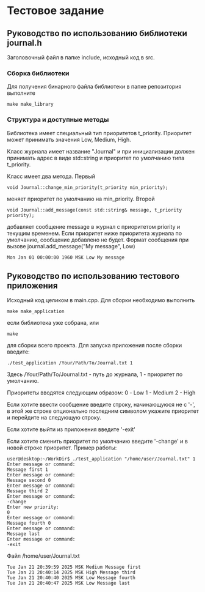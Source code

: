 # Тестовое задание

## Руководство по использованию библиотеки journal.h

Заголовочный файл в папке include, исходный код в src.

### Сборка библиотеки

Для получения бинарного файла библиотеки в папке репозитория выполните
```
make make_library
```

### Структура и доступные методы

Библиотека имеет специальный тип приоритетов t_priority. Приоритет может принимать значения Low, Medium, High.

Класс журнала имеет название "Journal" и при инициализации должен принимать адрес в виде std::string и приоритет по умолчанию типа t_priority.

Класс имеет два метода. Первый
```
void Journal::change_min_priority(t_priority min_priority);
```
меняет приоритет по умолчанию на min_priority.
Второй
```
void Journal::add_message(const std::string& message, t_priority priority);
```
добавляет сообщение message в журнал с приоритетом priority и текущим временем. Если приоритет ниже приоритета журнала по умолчанию, сообщение добавлено не будет.
Формат сообщения при вызове journal.add_message("My message", Low)
```
Mon Jan 01 00:00:00 1960 MSK Low My message
```

## Руководство по использованию тестового приложения

Исходный код целиком в main.cpp. Для сборки необходимо выполнить
```
make make_application
```
если библиотека уже собрана, или
```
make
```
для сборки всего проекта.
Для запуска приложения после сборки введите:
```
./test_application /Your/Path/To/Journal.txt 1
```
Здесь /Your/Path/To/Journal.txt - путь до журнала, 1 - приоритет по умолчанию.

Приоритеты вводятся следующим образом:
0 - Low
1 - Medium
2 - High

Если хотите ввести сообщение введите строку, начинающуюся не с '-', в этой же строке опционально последним символом укажите приоритет и перейдите на следующую строку.

Если хотите выйти из приложения введите '-exit'

Если хотите сменить приоритет по умолчанию введите '-change' и в новой строке приоритет.
Пример работы:
```
user@desktop:~/WorkDir$ ./test_application "/home/user/Journal.txt" 1
Enter message or command:
Message first 1
Enter message or command:
Message second 0
Enter message or command:
Message third 2
Enter message or command:
-change
Enter new priority:
0
Enter message or command:
Message fourth 0
Enter message or command:
Message last
Enter message or command:
-exit
```
Файл /home/user/Journal.txt
```
Tue Jan 21 20:39:59 2025 MSK Medium Message first 
Tue Jan 21 20:40:14 2025 MSK High Message third 
Tue Jan 21 20:40:40 2025 MSK Low Message fourth 
Tue Jan 21 20:40:47 2025 MSK Low Message last
```